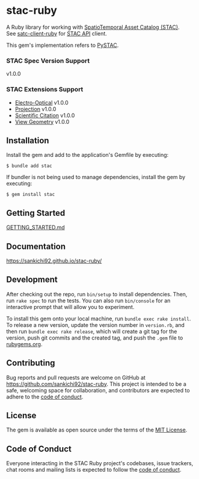 # stac-ruby

A Ruby library for working with [SpatioTemporal Asset Catalog (STAC)](https://stacspec.org/).\
See [satc-client-ruby](https://github.com/sankichi92/stac-client-ruby) for [STAC API](https://github.com/radiantearth/stac-api-spec) client.

This gem's implementation refers to [PySTAC](https://github.com/stac-utils/pystac).

### STAC Spec Version Support

v1.0.0

### STAC Extensions Support

- [Electro-Optical](https://github.com/stac-extensions/eo) v1.0.0
- [Projection](https://github.com/stac-extensions/projection) v1.0.0
- [Scientific Citation](https://github.com/stac-extensions/scientific) v1.0.0
- [View Geometry](https://github.com/stac-extensions/view) v1.0.0

## Installation

Install the gem and add to the application's Gemfile by executing:

    $ bundle add stac

If bundler is not being used to manage dependencies, install the gem by executing:

    $ gem install stac

## Getting Started

[GETTING_STARTED.md](GETTING_STARTED.md)

## Documentation

https://sankichi92.github.io/stac-ruby/

## Development

After checking out the repo, run `bin/setup` to install dependencies. Then, run `rake spec` to run the tests. You can also run `bin/console` for an interactive prompt that will allow you to experiment.

To install this gem onto your local machine, run `bundle exec rake install`. To release a new version, update the version number in `version.rb`, and then run `bundle exec rake release`, which will create a git tag for the version, push git commits and the created tag, and push the `.gem` file to [rubygems.org](https://rubygems.org).

## Contributing

Bug reports and pull requests are welcome on GitHub at https://github.com/sankichi92/stac-ruby. This project is intended to be a safe, welcoming space for collaboration, and contributors are expected to adhere to the [code of conduct](https://github.com/sankichi92/stac-ruby/blob/main/CODE_OF_CONDUCT.md).

## License

The gem is available as open source under the terms of the [MIT License](https://opensource.org/licenses/MIT).

## Code of Conduct

Everyone interacting in the STAC Ruby project's codebases, issue trackers, chat rooms and mailing lists is expected to follow the [code of conduct](https://github.com/sankichi92/stac/blob/main/CODE_OF_CONDUCT.md).
